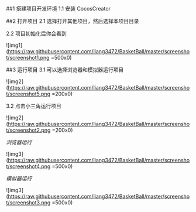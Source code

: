 ##1 搭建项目开发环境
1.1 安装 CocosCreator

##2 打开项目
2.1 选择打开其他项目，然后选择本项目目录

2.2 项目初始化后你会看到

![img1](https://raw.githubusercontent.com/liang3472/BasketBall/master/screenshot/screenshot1.png =500x0)

##3 运行项目
3.1 可以选择浏览器和模拟器运行项目

![img2](https://raw.githubusercontent.com/liang3472/BasketBall/master/screenshot/screenshot5.png =200x0)

3.2 点击小三角运行项目

![img2](https://raw.githubusercontent.com/liang3472/BasketBall/master/screenshot/screenshot2.png =200x0)

*浏览器运行*

![img3](https://raw.githubusercontent.com/liang3472/BasketBall/master/screenshot/screenshot4.png =500x0)

*模拟器运行*

![img3](https://raw.githubusercontent.com/liang3472/BasketBall/master/screenshot/screenshot3.png =500x0)
